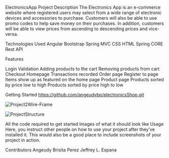 ElectronicsApp
Project Description
The Electronics App is an e-commerce website where registered users may select from a wide range of electronic devices and accessories to purchase. 
Customers will also be able to use promo codes to help save money on their purchases. In addition, customers will be able to view prices from ascending 
to descending prices and vice-versa.

Technologies Used
Angular
Bootstrap 
Spring MVC
CSS
HTML
Spring CORE
Rest API

Features

Login Validation
Adding products to the cart
Removing products from cart
Checkout
Homepage
Transactions recorded
Order page
Register to page
Items show up as featured on the home page
Product page
Products sorted by price low to high
Products sorted by price high to low



Getting Started
https://github.com/angeudybp/electronicsShop.git

![Project2Wire-Frame](https://user-images.githubusercontent.com/98780216/160184178-281c022a-ee42-47a3-99bb-13f3e4f8d053.jpg)


![ProjectStructure](https://user-images.githubusercontent.com/98780216/160184254-2ccdc703-651e-43b4-8977-93a3a41639cc.jpg)



All the code required to get started
Images of what it should look like
Usage
Here, you instruct other people on how to use your project after they’ve installed it. This would also be a good place to include screenshots of your project in action.

Contributors
Angeudy Brisita Perez
Jeffrey L. Espana

